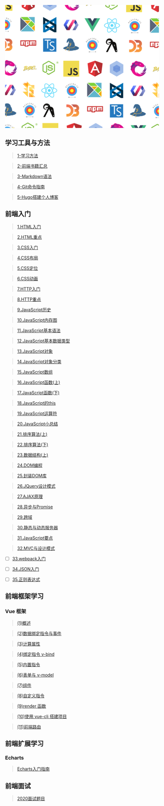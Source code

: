 <img src="assets/developer-3.png" width="900px" hight="231px">

## 学习工具与方法

> [1-学习方法](/tools/1-学习方法.md)

> [2-前端书籍汇总](/tools/2-前端书籍汇总.md)

> [3-Markdown语法](https://www.iminho.me/wiki/docs/mindoc/markdown-basic.md#6hv2v6)

> [4-Git命令指南](/tools/4-Git命令指南.md)

> [5-Hugo搭建个人博客](/tools/5-Hugo搭建个人博客.md)

## 前端入门

> [1.HTML入门](/basic/1.HTML入门.md)

> [2.HTML重点](/basic/2.HTML重点.md)

> [3.CSS入门](/basic/3.CSS入门.md)

> [4.CSS布局](/basic/4.CSS布局.md)

> [5.CSS定位](/basic/5.CSS定位.md)

> [6.CSS动画](/basic/6.CSS动画.md)

> [7.HTTP入门](/basic/7.HTTP入门.md)

> [8.HTTP重点](/basic/8.HTTP重点.md)

> [9.JavaScript历史](/basic/9.JavaScript历史.md)

> [10.JavaScript内存图](/basic/10.JavaScript内存图.md)

> [11.JavaScript基本语法](/basic/11.JavaScript基本语法.md)

> [12.JavaScript基本数据类型](/basic/12.JavaScript基本数据类型.md)

> [13.JavaScript对象](/basic/13.JavaScript对象.md)

> [14.JavaScript对象分类](/basic/14.JavaScript对象分类.md)

> [15.JavaScript数组](/basic/15.JavaScript数组.md)

> [16.JavaScript函数(上)](/basic/16.JavaScript函数(上).md)

> [17.JavaScript函数(下)](/basic/17.JavaScript函数(下).md)

> [18.JavaScript的this](/basic/18.JavaScript的this.md)

> [19.JavaScript运算符](/basic/19.JavaScript运算符.md)

> [20.JavaScript小总结](/basic/20.JavaScript小总结.md)

>[21.排序算法(上)](/basic/21.排序算法(上).md)

>[22.排序算法(下)](/basic/22.排序算法(下).md)

>[23.数据结构(上)](/basic/23.数据结构(上).md)

>[24.DOM编程](/basic/24.DOM编程.md)

>[25.封装DOM库](/basic/25.封装DOM库.md)

>[26.JQuery设计模式](/basic/26.JQuery设计模式.md)

>[27.AJAX原理](/basic/27.AJAX原理.md)

>[28.异步与Promise](/basic/28.异步与Promise.md)

>[29.跨域](basic/29.跨域.md)

>[30.静态与动态服务器](/basic/30.静态与动态服务器.md)

>[31.JavaScript要点](/basic/31.JavaScript要点.md)

>[32.MVC与设计模式](basic/32.MVC与设计模式.md)

 - [ ]  [33.webpack入门](/basic/33.webpack入门.md)

-  [ ]  [34.JSON入门](/basic/34.JSON入门.md)

-  [ ]  [35.正则表达式](/basic/35.正则表达式.md)


















## 前端框架学习

### Vue 框架

> [(1)概述](</Vue.JS%20Note/Vue.JS(1)概述.md>)

> [(2)数据绑定指令与事件](</Vue.JS%20Note/Vue.JS(2)数据绑定指令与事件.md>)

> [(3)计算属性](</Vue.JS%20Note/Vue.JS(3)计算属性.md>)

> [(4)绑定指令 v-bind](</Vue.JS%20Note/Vue.JS(4)绑定指令v-bind.md>)

> [(5)内置指令](</Vue.JS%20Note/Vue.JS(5)内置指令.md>)

> [(6)表单与 v-model](</Vue.JS%20Note/Vue.JS(6)表单与v-model.md>)

> [(7)组件](</Vue.JS%20Note/Vue.JS(7)组件.md>)

> [(8)自定义指令](</Vue.JS%20Note/Vue.JS(8)自定义指令.md>)

> [(9)render 函数](</Vue.JS%20Note/Vue.JS(9)render函数.md>)

> [(10)使用 vue-cli 搭建项目](</Vue.JS%20Note/Vue.JS(10)使用vue-cli搭建项目.md>)

> [(11)前端路由](</Vue.JS%20Note/Vue.JS(11)前端路由.md>)

## 前端扩展学习

### Echarts

> [Echarts入门指南](/Echarts/Echarts入门指南.md)

## 前端面试

> [2020面试题目](/InterviewPreparation/Interview-1.md)
